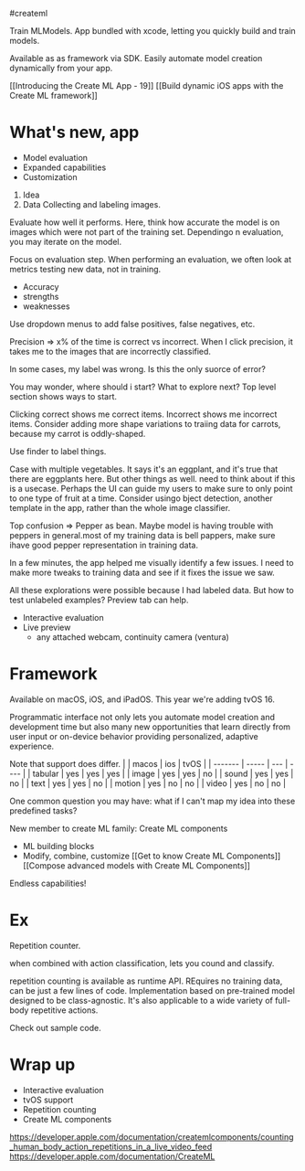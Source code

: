 #createml 

Train MLModels.
App bundled with xcode, letting you quickly build and train models.

Available as as framework via SDK.
Easily automate model creation dynamically from your app.

[[Introducing the Create ML App - 19]]
[[Build dynamic iOS apps with the Create ML framework]]

# What's new, app
* Model evaluation
* Expanded capabilities
* Customization

1.  Idea
2. Data
Collecting and labeling images.

Evaluate how well it performs.  Here, think how accurate the model is on images which were not part of the training set.  Dependingo n evaluation, you may iterate on the model.

Focus on evaluation step.
When performing an evaluation, we often look at metrics testing new data, not in training.
* Accuracy
* strengths
* weaknesses

Use dropdown menus to add false positives, false negatives, etc.

Precision => x% of the time is correct vs incorrect.
When I click precision, it takes me to the images that are incorrectly classified.

In some cases, my label was wrong.
Is this the only suorce of error?

You may wonder, where should i start?  What to explore next?  Top level section shows ways to start.

Clicking correct shows me correct items.  Incorrect shows me incorrect items.
Consider adding more shape variations to traiing data for carrots, because my carrot is oddly-shaped.

Use finder to label things.

Case with multiple vegetables.  It says it's an eggplant, and it's true that there are eggplants here.  But other things as well.  need to think about if this is a usecase.  Perhaps the UI can guide my users to make sure to only point to one type of fruit at a time.  Consider usingo bject detection, another template in the app, rather than the whole image classifier.

Top confusion => Pepper as bean.  Maybe model is having trouble with peppers in general.most of my training data is bell pappers, make sure ihave good pepper representation in training data.

In a few minutes, the app helped me visually identify a few issues.  I need to make more tweaks to training data and see if it fixes the issue we saw.

All these explorations were possible because I had labeled data.  But how to test unlabeled examples?  Preview tab can help.

* Interactive evaluation
* Live preview
	* any attached webcam, continuity camera (ventura)
# Framework
Available on macOS, iOS, and iPadOS.  This year we're adding tvOS 16.

Programmatic interface not only lets you automate model creation and development time but also many new opportunities that learn directly from user input or on-device behavior providing personalized, adaptive experience.

Note that support does differ.
|         | macos | ios | tvOS |
| ------- | ----- | --- | ---- |
| tabular | yes   | yes | yes  |
| image   | yes   | yes | no   |
| sound   | yes   | yes | no   |
| text    | yes   | yes | no   |
| motion  | yes   | no  | no   |
| video   | yes   | no  | no     |

One common question you may have: what if I can't map my idea into these predefined tasks?

New member to create ML family: Create ML components
* ML building blocks
* Modify, combine, customize
[[Get to know Create ML Components]]
[[Compose advanced models with Create ML Components]]

Endless capabilities!

# Ex
Repetition counter.  

when combined with action classification, lets you cound and classify.

repetition counting is available as runtime API.  REquires no training data, can be just a few lines of code.  Implementation based on pre-trained model designed to be class-agnostic.  It's also applicable to a wide variety of full-body repetitive actions.

Check out sample code.

# Wrap up
* Interactive evaluation
* tvOS support
* Repetition counting
* Create ML components

https://developer.apple.com/documentation/createmlcomponents/counting_human_body_action_repetitions_in_a_live_video_feed
https://developer.apple.com/documentation/CreateML
